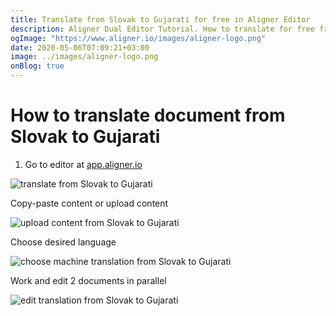 ```yaml
---
title: Translate from Slovak to Gujarati for free in Aligner Editor
description: Aligner Dual Editor Tutorial. How to translate for free from Slovak to Gujarati. Aligner is multilingual document management platform. 
ogImage: "https://www.aligner.io/images/aligner-logo.png"
date: 2020-05-06T07:09:21+03:00
image: ../images/aligner-logo.png
onBlog: true
---
```


# How to translate document from Slovak to Gujarati

1. Go to editor at [app.aligner.io](https://app.aligner.io "Aligner App web page")

![translate from Slovak to Gujarati](../aligner-blank-editor.png "translate from Slovak to Gujarati")

Copy-paste content or upload content

![upload content from Slovak to Gujarati](../aligner-uploaded-document.png "upload content from Slovak to Gujarati")

Choose desired language

![choose machine translation from Slovak to Gujarati](../aligner-language-dropdown.png "choose machine translation from Slovak to Gujarati")

Work and edit 2 documents in parallel

![edit translation from Slovak to Gujarati](../aligner-double-sitded-editor.png "edit translation from Slovak to Gujarati")

